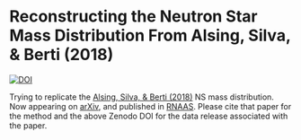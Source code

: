 # Reconstructing the Neutron Star Mass Distribution From Alsing, Silva, & Berti (2018)

[![DOI](https://zenodo.org/badge/253894989.svg)](https://zenodo.org/badge/latestdoi/253894989)

Trying to replicate the [Alsing, Silva, & Berti (2018)](https://ui.adsabs.harvard.edu/abs/2018MNRAS.478.1377A/abstract) NS mass distribution.  Now appearing on [arXiv](https://arxiv.org/abs/2005.00032), and published in [RNAAS](https://doi.org/10.3847/2515-5172/ab9088).
 Please cite that paper for the method and the above Zenodo DOI for the data release associated with the paper. 
